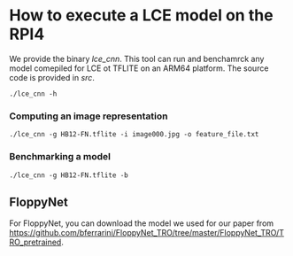 # How to execute a LCE model on the RPI4

We provide the binary *lce_cnn*. This tool can run and benchamrck any model comepiled for LCE ot TFLITE on an ARM64 platform.
The source code is provided in _src_.

```
./lce_cnn -h
```

### Computing an image representation

```
./lce_cnn -g HB12-FN.tflite -i image000.jpg -o feature_file.txt
```

### Benchmarking a model

```
./lce_cnn -g HB12-FN.tflite -b
```

## FloppyNet

For FloppyNet, you can download the model we used for our paper from https://github.com/bferrarini/FloppyNet_TRO/tree/master/FloppyNet_TRO/TRO_pretrained.
